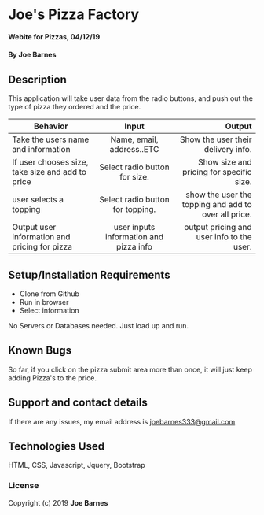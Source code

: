 # Joe's Pizza Factory

#### Webite for Pizzas, 04/12/19

#### By Joe Barnes

## Description

This application will take user data from the radio buttons, and push out the type of pizza they ordered and the price. 

| Behavior | Input | Output | 
| ------------- |:-------------:| -----:| 
| Take the users name and information | Name, email, address..ETC | Show the user their delivery info. | 
| If user chooses size, take size and add to price | Select radio button for size. | Show size and pricing for specific size. | 
| user selects a topping | Select radio button for topping. | show the user the topping and add to over all price. | 
| Output user information and pricing for pizza | user inputs information and pizza info | output pricing and user info to the user. | 



## Setup/Installation Requirements

* Clone from Github
* Run in browser
* Select information


No Servers or Databases needed. Just load up and run. 

## Known Bugs

So far, if you click on the pizza submit area more than once, it will just keep adding Pizza's to the price. 

## Support and contact details

If there are any issues, my email address is joebarnes333@gmail.com

## Technologies Used

HTML, CSS, Javascript, Jquery, Bootstrap

### License



Copyright (c) 2019 **Joe Barnes**